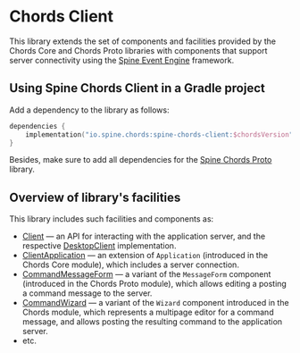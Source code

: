 # Chords Client

This library extends the set of components and facilities provided by the 
Chords Core and Chords Proto libraries with components that support server
connectivity using the [Spine Event Engine](https://spine.io/) framework.

## Using Spine Chords Client in a Gradle project

Add a dependency to the library as follows:
```kotlin
dependencies {
    implementation("io.spine.chords:spine-chords-client:$chordsVersion")
}
```
Besides, make sure to add all dependencies for 
the [Spine Chords Proto](../core/README.md) library.

## Overview of library's facilities

This library includes such facilities and components as:
- [Client](src/main/kotlin/io/spine/chords/client/Client.kt) — an API for
  interacting with the application server, and the respective 
  [DesktopClient](src/main/kotlin/io/spine/chords/client/DesktopClient.kt)
  implementation.
- [ClientApplication](src/main/kotlin/io/spine/chords/client/appshell/ClientApplication.kt) —
  an extension of `Application` (introduced in the Chords Core module), which
  includes a server connection.
- [CommandMessageForm](src/main/kotlin/io/spine/chords/client/form/CommandMessageForm.kt) —
  a variant of the `MessageForm` component (introduced in the Chords Proto 
  module), which allows editing a posting a command message to the server.
- [CommandWizard](src/main/kotlin/io/spine/chords/client/form/CommandMessageForm.kt) —
  a variant of the `Wizard` component introduced in the Chords module, which
  represents a multipage editor for a command message, and allows posting the
  resulting command to the application server.
- etc.
